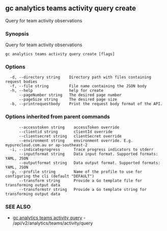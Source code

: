 ## gc analytics teams activity query create

Query for team activity observations

### Synopsis

Query for team activity observations

```
gc analytics teams activity query create [flags]
```

### Options

```
  -d, --directory string    Directory path with files containing request bodies
  -f, --file string         File name containing the JSON body
  -h, --help                help for create
      --pageNumber string   The desired page number
      --pageSize string     The desired page size
  -b, --printrequestbody    Print the request body format of the API.
```

### Options inherited from parent commands

```
      --accesstoken string    accessToken override
      --clientid string       clientId override
      --clientsecret string   clientSecret override
      --environment string    environment override. E.g. mypurecloud.com.au or ap-southeast-2
  -i, --indicateprogress      Trace progress indicators to stderr
      --inputformat string    Data input format. Supported formats: YAML, JSON
      --outputformat string   Data output format. Supported formats: YAML, JSON
  -p, --profile string        Name of the profile to use for configuring the cli (default "DEFAULT")
      --transform string      Provide a Go template file for transforming output data
      --transformstr string   Provide a Go template string for transforming output data
```

### SEE ALSO

* [gc analytics teams activity query](gc_analytics_teams_activity_query.html)	 - /api/v2/analytics/teams/activity/query


